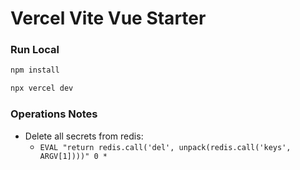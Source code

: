 # Vercel Vite Vue Starter

### Run Local
```sh
npm install

npx vercel dev
```

### Operations Notes
- Delete all secrets from redis:
  - `EVAL "return redis.call('del', unpack(redis.call('keys', ARGV[1])))" 0 *`

